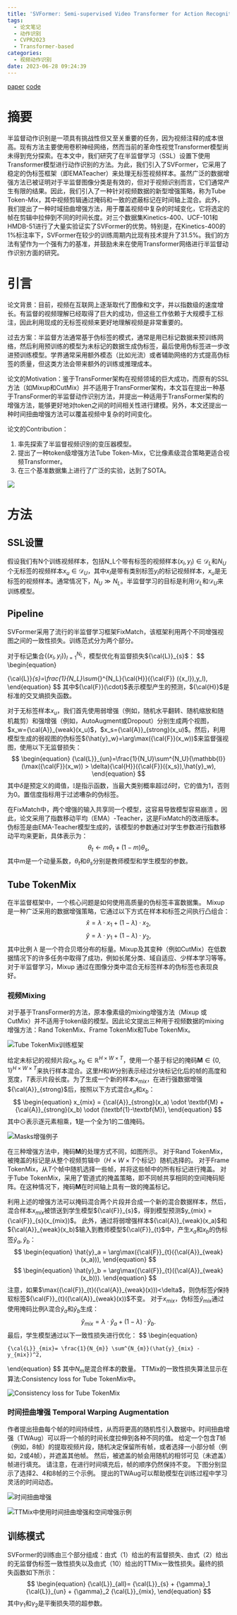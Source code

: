 ```yaml
---
title: 'SVFormer: Semi-supervised Video Transformer for Action Recognition'
tags:
  - 论文笔记
  - 动作识别
  - CVPR2023
  - Transformer-based
categories:
  - 视频动作识别
date: 2023-06-28 09:24:39
---
```



[paper](http://arxiv.org/abs/2211.13222)  [code](https://github.com/ChenHsing/SVFormer)

# 摘要

半监督动作识别是一项具有挑战性但又至关重要的任务，因为视频注释的成本很高。现有方法主要使用卷积神经网络，然而当前的革命性视觉Transformer模型尚未得到充分探索。在本文中，我们研究了在半监督学习（SSL）设置下使用Transformer模型进行动作识别的方法。为此，我们引入了SVFormer，它采用了稳定的伪标签框架（即EMATeacher）来处理无标签视频样本。虽然广泛的数据增强方法已被证明对于半监督图像分类是有效的，但对于视频识别而言，它们通常产生有限的结果。因此，我们引入了一种针对视频数据的新型增强策略，称为Tube Token-Mix，其中视频剪辑通过掩码和一致的遮蔽标记在时间轴上混合。此外，我们提出了一种时域扭曲增强方法，用于覆盖视频中复杂的时域变化，它将选定的帧在剪辑中拉伸到不同的时间长度。对三个数据集Kinetics-400、UCF-101和HMDB-51进行了大量实验证实了SVFormer的优势。特别是，在Kinetics-400的1%标注率下，SVFormer在较少的训练周期内比现有技术提升了31.5%。我们的方法有望作为一个强有力的基准，并鼓励未来在使用Transformer网络进行半监督动作识别方面的研究。

<!--more-->

# 引言

论文背景：目前，视频在互联网上逐渐取代了图像和文字，并以指数级的速度增长。有监督的视频理解已经取得了巨大的成功，但这些工作依赖于大规模手工标注，因此利用现成的无标签视频来更好地理解视频是非常重要的。

过去方案：半监督方法通常基于伪标签的模式，通常是用已标记数据来预训练网络，然后利用预训练的模型为未标记的数据生成伪标签，最后使用伪标签进一步改进预训练模型。学界通常采用额外模态（比如光流）或者辅助网络的方式提高伪标签的质量，但这类方法会带来额外的训练或推理成本。

论文的Motivation：鉴于TransFormer架构在视频领域的巨大成功，而原有的SSL方法（如Mixup和CutMix）并不适用于TransFormer架构，本文旨在提出一种基于TransFormer的半监督动作识别方法，并提出一种适用于TransFormer架构的增强方法，能够更好地对token之间的时间相关性进行建模。另外，本文还提出一种时间扭曲增强方法可以覆盖视频中复杂的时间变化。

论文的Contribution：

1. 率先探索了半监督视频识别的变压器模型。
2. 提出了一种token级增强方法Tube Token-Mix，它比像素级混合策略更适合视频Transformer。
3. 在三个基准数据集上进行了广泛的实验，达到了SOTA。



![](https://yic-123.oss-cn-guangzhou.aliyuncs.com//img/20230628113047.png)

# 方法

## SSL设置

假设我们有N个训练视频样本，包括N_L个带有标签的视频样本$(x_l,y_l) \in \mathcal{D}_L$和$N_U$个无标签的视频样本$x_u \in \mathcal{D}_U$，其中$x_l$是带有类别标签$y_l$的标记视频样本，$x_u$是无标签的视频样本。通常情况下，$N_U \gg N_L$。半监督学习的目标是利用$\mathcal{D}_L$和$\mathcal{D}_U$来训练模型。

## Pipeline

SVFormer采用了流行的半监督学习框架FixMatch，该框架利用两个不同增强视图之间的一致性损失。训练范式分为两个部分。

对于标记集合$\{(x_l, y_l)\}_{l=1}^{N_L}$，模型优化有监督损失${\cal{L}}_{s}$：
$$
\begin{equation}

{\cal{L}}_{s}=\frac{1}{N_L}\sum_{}^{N_L}{\cal{H}}({\cal{F}} ({x_l}),y_l),
\end{equation}
$$
其中${\cal{F}}(\cdot)$表示模型产生的预测，${\cal{H}}$是标准的交叉熵损失函数。

对于无标签样本$x_u$，我们首先使用弱增强（例如，随机水平翻转、随机缩放和随机裁剪）和强增强（例如，AutoAugment或Dropout）分别生成两个视图，$x_w={\cal{A}}_{weak}(x_u)$，$x_s={\cal{A}}_{strong}(x_u)$。然后，利用模型生成的弱视图的伪标签${\hat{y}_w}=\arg\max({\cal{F}}(x_w))$来监督强视图，使用以下无监督损失：
$$
\begin{equation}
{\cal{L}}_{un}=\frac{1}{N_U}\sum^{N_U}{\mathbb{I}} (\max({\cal{F}}(x_w)) > \delta){\cal{H}}({\cal{F}}({x_s}),\hat{y}_w),
\end{equation}
$$
其中$\delta$是预定义的阈值，${\mathbb{I}}$是指示函数，当最大类别概率超过$\delta$时，它的值为1，否则为0。置信度指标用于过滤嘈杂的伪标签。

在FixMatch中，两个增强的输入共享同一个模型，这容易导致模型容易崩溃 。因此，论文采用了指数移动平均（EMA）-Teacher，这是FixMatch的改进版本。
伪标签是由EMA-Teacher模型生成的，该模型的参数通过对学生参数进行指数移动平均来更新，具体表示为：
$$
\begin{equation}
{\theta}_t \gets m {\theta}_t +(1- m) {\theta}_s,
\end{equation}
$$
其中$m$是一个动量系数，$\theta_{t}$和$\theta_{s}$分别是教师模型和学生模型的参数。

## Tube TokenMix
在半监督框架中，一个核心问题是如何使用高质量的伪标签丰富数据集。
Mixup 是一种广泛采用的数据增强策略，它通过以下方式在样本和标签之间执行凸组合：
$$
\begin{equation}
  \hat{x} = \lambda \cdot x_1 + (1-\lambda) \cdot x_2,
\end{equation}
$$
$$
\begin{equation}
  \hat{y} = \lambda \cdot y_1 + (1-\lambda) \cdot y_2,
\end{equation}
$$
其中比例 $\lambda$ 是一个符合贝塔分布的标量。Mixup及其变种（例如CutMix）在低数据情况下的许多任务中取得了成功，例如长尾分类、域自适应、少样本学习等等。对于半监督学习，Mixup 通过在图像分类中混合无标签样本的伪标签也表现良好。

### 视频Mixing

对于基于TransFormer的方法，原本像素级的mixing增强方法（Mixup 或CutMix）并不适用于token级的模型。因此论文提出三种用于视频数据的mixing增强方法：Rand TokenMix、Frame TokenMix和Tube TokenMix。

![Tube TokenMix训练框架](https://yic-123.oss-cn-guangzhou.aliyuncs.com//img/20230629104912.png)

给定未标记的视频片段$x_a, x_b\in \mathbb{R}^{H\times W\times T}$，使用一个基于标记的掩码$\textbf{M}\in\{0,1\}^{H\times W\times T}$来执行样本混合。这里$H$和$W$分别表示经过分块标记化后的帧的高度和宽度，$T$表示片段长度。为了生成一个新的样本$x_{mix}$，在进行强数据增强${\cal{A}}_{strong}$后，按照以下方式混合$x_a$和$x_b$：
$$
\begin{equation}
    x_{mix} = {\cal{A}}_{strong}(x_a) \odot \textbf{M} + {\cal{A}}_{strong}(x_b) \odot (\textbf{1}-\textbf{M}),
\end{equation}
$$
其中$\odot$表示逐元素相乘，$\textbf{1}$是一个全为1的二值掩码。

![Masks增强例子](https://yic-123.oss-cn-guangzhou.aliyuncs.com//img/20230706152632.png)

在三种增强方法中，掩码$\textbf{M}$的处理方式不同，如图所示。
对于Rand TokenMix，被掩盖的标记是从整个视频剪辑中（$H\times W\times T$个标记）随机选择的。
对于Frame TokenMix，从$T$个帧中随机选择一些帧，并将这些帧中的所有标记进行掩盖。
对于Tube TokenMix，采用了管道式的掩盖策略，即不同帧共享相同的空间掩码矩阵。在这种情况下，掩码$\textbf{M}$在时间轴上具有一致的掩盖标记。

利用上述的增强方法可以掩码混合两个片段并合成一个新的混合数据样本，然后，混合样本$x_{mix}$被馈送到学生模型${\cal{F}}_{s}$，得到模型预测$y_{mix} = {\cal{F}}_{s}(x_{mix})$。
此外，通过将弱增强样本${\cal{A}}_{weak}(x_a)$和${\cal{A}}_{weak}(x_b)$输入到教师模型${\cal{F}}_{t}$中，产生$x_a$和$x_b$的伪标签$\hat{y}_a,\hat{y}_b$：
$$
\begin{equation}
    \hat{y}_a = \arg\max({\cal{F}}_{t}({\cal{A}}_{weak}(x_a))), 
\end{equation}
$$
$$
\begin{equation}
    \hat{y}_b = \arg\max({\cal{F}}_{t}({\cal{A}}_{weak}(x_b))).   
\end{equation}
$$
注意，如果$\max({\cal{F}}_{t}({\cal{A}}_{weak}(x)))<\delta$，则伪标签$\hat{y}$保持软标签${\cal{F}}_{t}({\cal{A}}_{weak}(x))$不变。
对于$x_{mix}$，伪标签$\hat{y}_{mix}$通过使用掩码比例$\lambda$混合$\hat{y}_a$和$\hat{y}_b$生成：
$$
\begin{equation}
    \hat{y}_{mix} = \lambda \cdot \hat{y}_a + (1-\lambda) \cdot \hat{y}_b.
\end{equation}
$$
最后，学生模型通过以下一致性损失进行优化：
$$
\begin{equation}

    {\cal{L}}_{mix}= \frac{1}{N_{m}} \sum^{N_{m}}(\hat{y}_{mix} - y_{mix})^2,
\end{equation}
$$
其中$N_{m}$是混合样本的数量。
TTMix的一致性损失算法显示在算法:Consistency loss for Tube TokenMix中。

![Consistency loss for Tube TokenMix](https://yic-123.oss-cn-guangzhou.aliyuncs.com//img/20230706153406.png)

### 时间扭曲增强 Temporal Warping Augmentation
作者提出扭曲每个帧的时间持续性，从而将更高的随机性引入数据中。时间扭曲增强（TWAug）可以将一个帧的时间长度拉伸到各种不同的值。
给定一个包含$T$帧（例如，8帧）的提取视频片段，随机决定保留所有帧，或者选择一小部分帧（例如，2或4帧），并遮盖其他帧。
然后，被遮盖的帧会用随机的相邻可见（未遮盖）帧进行填充。
请注意，在进行时间填充后，帧的顺序仍然保持不变。
下图分别显示了选择2、4和8帧的三个示例。
提出的TWAug可以帮助模型在训练过程中学习灵活的时间动态。

![时间扭曲增强](https://yic-123.oss-cn-guangzhou.aliyuncs.com//img/20230706160835.png)

![TTMix中使用时间扭曲增强和空间增强示例](https://yic-123.oss-cn-guangzhou.aliyuncs.com//img/20230706161103.png)

## 训练模式

SVFormer的训练由三个部分组成：由式（1）给出的有监督损失、由式（2）给出的无监督伪标签一致性损失以及由式（10）给出的TTMix一致性损失。最终的损失函数如下所示：
$$
\begin{equation}
{\cal{L}}_{all}= {\cal{L}}_{s} + {\gamma}_1  {\cal{L}}_{un} + {\gamma}_2  {\cal{L}}_{mix},
\end{equation}
$$
其中${\gamma}_1$和${\gamma}_2$是平衡损失项的超参数。